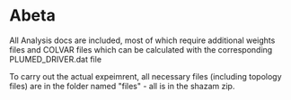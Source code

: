 # Abeta

All Analysis docs are included, most of which require additional weights files and COLVAR files which can be calculated with the corresponding PLUMED_DRIVER.dat file

To carry out the actual expeimrent, all necessary files (including topology files) are in the folder named "files" - all is in the shazam zip.


